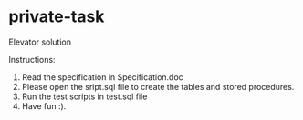 # private-task
Elevator solution 

Instructions:

1. Read the specification in Specification.doc
2. Please open the sript.sql file to create the tables and stored procedures.
3. Run the test scripts in test.sql file
4. Have fun :).

